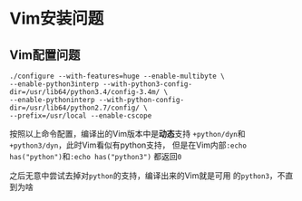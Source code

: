 #	Vim安装问题

##	Vim配置问题

	./configure --with-features=huge --enable-multibyte \
	--enable-python3interp --with-python3-config-dir=/usr/lib64/python3.4/config-3.4m/ \
	--enable-pythoninterp --with-python-config-dir=/usr/lib64/python2.7/config/ \
	--prefix=/usr/local --enable-cscope

按照以上命令配置，编译出的Vim版本中是**动态**支持
`+python/dyn`和 `+python3/dyn`，此时Vim看似有python支持，
但是在Vim内部`:echo has("python")`和`:echo has("python3")`
都返回`0`

之后无意中尝试去掉对`python`的支持，编译出来的Vim就是可用
的`python3`，不直到为啥
